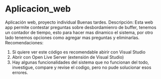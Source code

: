 # Aplicacion_web
Aplicación web, proyecto individual
Buenas tardes.
Descripción: 
Esta web app permite contestar preguntas sobre desbordamienro de buffer, tenemos un contador de tiempo, esto para hacer mas dinamico el sistema, por otro lado tenemos opciones como agregar mas preguntas y eliminarlas.
Recomendaciones:
1. Si quiere ver este código es recomendable abirir con Visual Studio
2. Abrir con Open Live Server (extensión de Visual Studio)
3. Hay algunas funcionalidades del sistema que no funcionan del todo, investigue, compare y revise el codigo, pero no pude solucionar esos errores.

